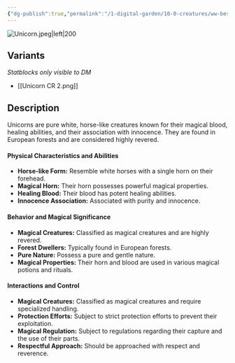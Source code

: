 ```yaml
---
{"dg-publish":true,"permalink":"/1-digital-garden/10-0-creatures/ww-bestiary/unicorn/","tags":["#creature","beast"]}
---
```


![Unicorn.jpeg|left|200](/img/user/1%20DIGITAL%20GARDEN/10.0%20CREATURES/(Attachments)/WW%20Bestiary/Unicorn.jpeg)

## Variants
*Statblocks only visible to DM*
- [[Unicorn CR 2.png]]

## Description

Unicorns are pure white, horse-like creatures known for their magical blood, healing abilities, and their association with innocence. They are found in European forests and are considered highly revered.

#### Physical Characteristics and Abilities

* **Horse-like Form:** Resemble white horses with a single horn on their forehead.
* **Magical Horn:** Their horn possesses powerful magical properties.
* **Healing Blood:** Their blood has potent healing abilities.
* **Innocence Association:** Associated with purity and innocence.

#### Behavior and Magical Significance

* **Magical Creatures:** Classified as magical creatures and are highly revered.
* **Forest Dwellers:** Typically found in European forests.
* **Pure Nature:** Possess a pure and gentle nature.
* **Magical Properties:** Their horn and blood are used in various magical potions and rituals.

#### Interactions and Control

* **Magical Creatures:** Classified as magical creatures and require specialized handling.
* **Protection Efforts:** Subject to strict protection efforts to prevent their exploitation.
* **Magical Regulation:** Subject to regulations regarding their capture and the use of their parts.
* **Respectful Approach:** Should be approached with respect and reverence.